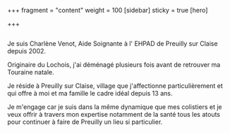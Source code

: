 +++
fragment = "content"
weight = 100
[sidebar]
  sticky = true
[hero]

+++

<img src="photo.jpg" alt="" class="img-fluid rounded-circle border text-white">

Je suis Charlène Venot, Aide Soignante à l' EHPAD de Preuilly sur Claise depuis 2002.

Originaire du Lochois, j'ai déménagé plusieurs fois avant de retrouver ma Touraine natale.

Je réside à Preuilly sur Claise, village que j'affectionne particulièrement et qui offre à moi et ma famille le cadre idéal depuis 13 ans.

Je m'engage car je suis dans la même dynamique que mes colistiers et je veux offrir à travers mon expertise notamment de la santé tous les atouts pour continuer à faire de Preuilly un lieu si particulier.
